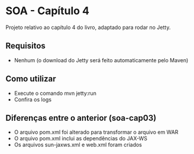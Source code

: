 # SOA - Capítulo 4

Projeto relativo ao capítulo 4 do livro, adaptado para rodar no Jetty. 

## Requisitos

* Nenhum (o download do Jetty será feito automaticamente pelo Maven)

## Como utilizar

* Execute o comando mvn jetty:run
* Confira os logs

## Diferenças entre o anterior (soa-cap03)

* O arquivo pom.xml foi alterado para transformar o arquivo em WAR 
* O arquivo pom.xml inclui as dependências do JAX-WS
* Os arquivos sun-jaxws.xml e web.xml foram criados